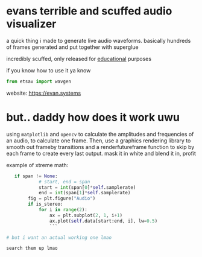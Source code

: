 # evans terrible and scuffed audio visualizer

a quick thing i made to generate live audio waveforms. basically hundreds of frames generated and put together with superglue


incredibly scuffed, only released for [educational](https://www.youtube.com/watch?v=1SMJ04RO_JM&t=278s) purposes

if you know how to use it ya know


```py
from etsav import wavgen
```

website: https://evan.systems


# but.. daddy how does it work uwu

using `matplotlib` and `opencv` to calculate the amplitudes and frequencies of an audio, to calculate one frame. Then, use a graphics rendering library to smooth out frameby transitions and a renderfutureframe function to skip by each frame to create every last output. mask it in white and blend it in, profit

example of xtreme math:
```py
   if span != None:
            # start, end = span 
            start = int(span[0]*self.samplerate)
            end = int(span[1]*self.samplerate)
        fig = plt.figure("Audio")
        if is_stereo:
            for i in range(2):
                ax = plt.subplot(2, 1, i+1)
                ax.plot(self.data[start:end, i], lw=0.5)
                ```

# but i want an actual working one lmao

search them up lmao
